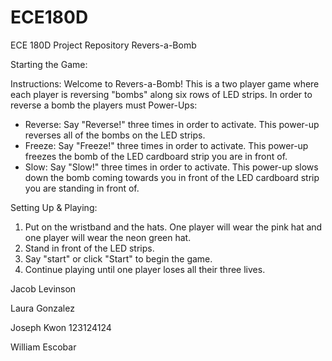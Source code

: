 # ECE180D
ECE 180D Project Repository Revers-a-Bomb

Starting the Game:

Instructions:
Welcome to Revers-a-Bomb! This is a two player game where each player is reversing "bombs" along six rows of LED strips. In order to reverse a bomb the players must
Power-Ups:
- Reverse: Say "Reverse!" three times in order to activate. This power-up reverses all of the bombs on the LED strips.
- Freeze: Say "Freeze!" three times in order to activate. This power-up freezes the bomb of the LED cardboard strip you are in front of.
- Slow: Say "Slow!" three times in order to activate. This power-up slows down the bomb coming towards you in front of the LED cardboard strip you are standing in front of.

Setting Up & Playing:
1. Put on the wristband and the hats. One player will wear the pink hat and one player will wear the neon green hat.
2. Stand in front of the LED strips.
3. Say "start" or click "Start" to begin the game.
4. Continue playing until one player loses all their three lives.

Jacob Levinson

Laura Gonzalez

Joseph Kwon 123124124

William Escobar


